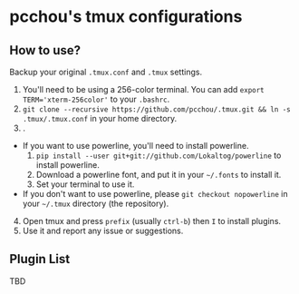 pcchou's tmux configurations
===

How to use?
---

Backup your original `.tmux.conf` and `.tmux` settings.

1. You'll need to be using a 256-color terminal. You can add ``export TERM='xterm-256color'`` to your `.bashrc`.
2. ``git clone --recursive https://github.com/pcchou/.tmux.git && ln -s .tmux/.tmux.conf`` in your home directory.
3. .
  * If you want to use powerline, you'll need to install powerline.
    1. ``pip install --user git+git://github.com/Lokaltog/powerline`` to install powerline.
    2. Download a powerline font, and put it in your `~/.fonts` to install it.
    3. Set your terminal to use it.
  * If you don't want to use powerline, please ``git checkout nopowerline`` in your `~/.tmux` directory (the repository).
4. Open tmux and press ``prefix`` (usually ``ctrl-b``) then ``I`` to install plugins.
5. Use it and report any issue or suggestions.


Plugin List
---
TBD
